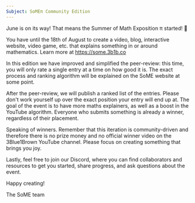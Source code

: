 ```yaml
---
Subject: SoMEπ Community Edition
---
```


June is on its way! That means the Summer of Math Exposition π started! 🎉

You have until the 18th of August to create a video, blog, interactive website, video game, etc. that explains something in or around mathematics. Learn more at https://some.3b1b.co

In this edition we have improved and simplified the peer-review: this time, you will only rate a single entry at a time on how good it is. The exact process and ranking algorithm will be explained on the SoME website at some point.

After the peer-review, we will publish a ranked list of the entries. Please don't work yourself up over the exact position your entry will end up at. The goal of the event is to have more maths explainers, as well as a boost in the YouTube algorithm. Everyone who submits something is already a winner, regardless of their placement.

Speaking of winners. Remember that this iteration is community-driven and therefore there is no prize money and no official winner video on the 3Blue1Brown YouTube channel. Please focus on creating something that brings you joy.

Lastly, feel free to join our Discord, where you can find collaborators and resources to get you started, share progress, and ask questions about the event.

Happy creating!

The SoME team